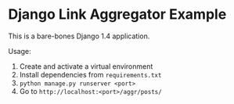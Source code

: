 # Django Link Aggregator Example

This is a bare-bones Django 1.4 application.

Usage:

1. Create and activate a virtual environment
2. Install dependencies from `requirements.txt`
3. `python manage.py runserver <port>`
4. Go to `http://localhost:<port>/aggr/posts/`
